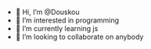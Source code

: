 - 👋 Hi, I’m @Douskou
- 👀 I’m interested in programming
- 🌱 I’m currently learning js
- 💞️ I’m looking to collaborate on anybody


<!---
Douskou/Douskou is a ✨ special ✨ repository because its `README.md` (this file) appears on your GitHub profile.
You can click the Preview link to take a look at your changes.
--->
